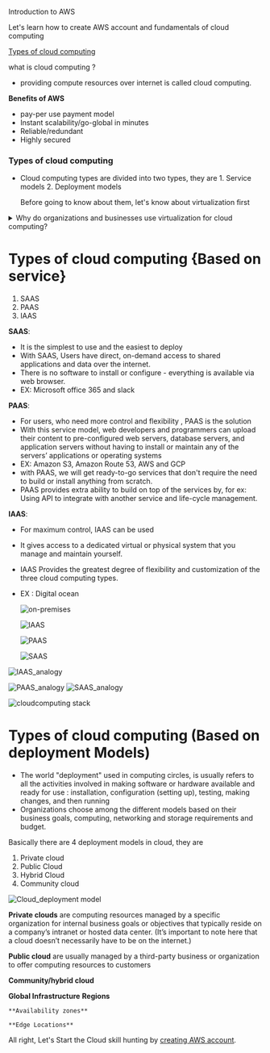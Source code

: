 Introduction to AWS

Let's learn how to create AWS account and fundamentals of cloud computing 

[Types of cloud computing](#types-of-cloud-computing)

what is cloud computing ?
- providing compute resources over internet is called cloud computing.

**Benefits of AWS**
- pay-per use payment model
- Instant scalability/go-global in minutes
- Reliable/redundant
- Highly secured
  

### Types of cloud computing

- Cloud computing types are divided into two types, they are 1. Service models 2. Deployment models
  
  Before going to know about them, let's know about virtualization first
<details>
<summary>Why do organizations and businesses use virtualization for cloud computing? </summary><br><b>

using virtualization increases the efficient use of hardware, which in turn lowers the cost of building, sustaining, and hosting computers in data centers as a cloud service. Virtualization products are therefore extremely important to businesses operating private or public clouds.
</b></details>


# Types of cloud computing {Based on service}
1. SAAS
2. PAAS
3. IAAS
   
**SAAS**:
- It is the simplest to use and the easiest to deploy
- With SAAS, Users have direct, on-demand access to shared applications and data over the internet.
- There is no software to install or configure - everything is available via web browser.
- EX: Microsoft office 365 and slack

**PAAS**:
- For users, who need more control and flexibility , PAAS is the solution
- With this service model, web developers and programmers can upload their content to pre-configured web servers, database servers, and application servers without having to install or maintain any of the servers’ applications or operating systems
- EX: Amazon S3, Amazon Route 53, AWS and GCP 
- with PAAS, we will get ready-to-go services that don't require the need to build or install anything from scratch.
- PAAS provides extra ability to build on top of the services by, for ex: Using API to integrate with another service and life-cycle management.

**IAAS**:
- For maximum control, IAAS can be used
- It gives access to a dedicated virtual or physical system that you manage and maintain yourself.
- IAAS Provides the greatest degree of flexibility and customization of the three cloud computing types.
- EX : Digital ocean
  
  ![on-premises](https://github.com/Charan-happy/AWS-Devops_Zero-to-Hero/blob/main/Images/on-Premises.png)

  ![IAAS](https://github.com/Charan-happy/AWS-Devops_Zero-to-Hero/blob/main/Images/IAAS.png)

  ![PAAS](https://github.com/Charan-happy/AWS-Devops_Zero-to-Hero/blob/main/Images/PAAS.png)

  ![SAAS](https://github.com/Charan-happy/AWS-Devops_Zero-to-Hero/blob/main/Images/SAAS.png)

![IAAS_analogy](https://github.com/Charan-happy/AWS-Devops_Zero-to-Hero/blob/main/Images/IAAS_analogy.png)

![PAAS_analogy](https://github.com/Charan-happy/AWS-Devops_Zero-to-Hero/blob/main/Images/PAAS_analogy.png)
![SAAS_analogy](https://github.com/Charan-happy/AWS-Devops_Zero-to-Hero/blob/main/Images/SAAS_analogy.png)

![cloudcomputing stack](https://github.com/Charan-happy/AWS-Devops_Zero-to-Hero/blob/main/Images/Types%20of%20Cloud%20Computing%20Stack.png)

# Types of cloud computing (Based on deployment Models)
- The world "deployment" used in computing circles, is usually refers to all the activities involved in making software or hardware available and ready for use : installation, configuration (setting up), testing, making changes, and then running
- Organizations choose among the different models based on their business goals, computing, networking and storage requirements and budget.

Basically there are 4 deployment models in cloud, they are

1. Private cloud
2. Public Cloud
3. Hybrid Cloud
4. Community cloud

![Cloud_deployment model](https://github.com/Charan-happy/AWS-Devops_Zero-to-Hero/blob/main/Images/Cloud%20Deployment%20Model.png)

**Private clouds** are computing resources managed by a specific organization for internal business goals or objectives that typically reside on a company’s intranet or hosted data center. (It’s important to note here that a cloud doesn’t necessarily have to be on the internet.) 

**Public cloud** are usually managed by a third-party business or organization to offer computing resources to customers

**Community/hybrid cloud**

**Global Infrastructure**
    **Regions**

    **Availability zones**

    **Edge Locations**

All right, Let's Start the Cloud skill hunting by [creating AWS account](https://charanwrites.hashnode.dev/how-to-create-free-tier-aws-account).

